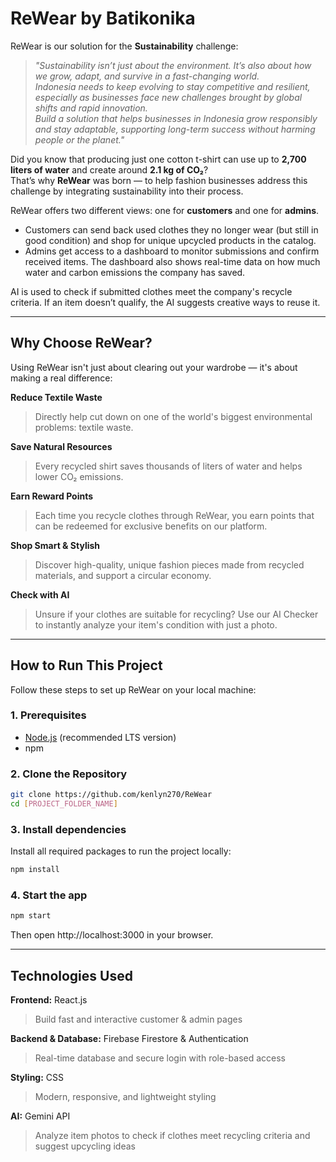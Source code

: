 # ReWear by Batikonika

ReWear is our solution for the **Sustainability** challenge:

> *"Sustainability isn’t just about the environment. It’s also about how we grow, adapt, and survive in a fast-changing world.  
> Indonesia needs to keep evolving to stay competitive and resilient, especially as businesses face new challenges brought by global shifts and rapid innovation.  
> Build a solution that helps businesses in Indonesia grow responsibly and stay adaptable, supporting long-term success without harming people or the planet."*

Did you know that producing just one cotton t-shirt can use up to **2,700 liters of water** and create around **2.1 kg of CO₂**?  
That’s why **ReWear** was born — to help fashion businesses address this challenge by integrating sustainability into their process.

ReWear offers two different views: one for **customers** and one for **admins**.

- Customers can send back used clothes they no longer wear (but still in good condition) and shop for unique upcycled products in the catalog.
- Admins get access to a dashboard to monitor submissions and confirm received items. The dashboard also shows real-time data on how much water and carbon emissions the company has saved.

AI is used to check if submitted clothes meet the company's recycle criteria. If an item doesn’t qualify, the AI suggests creative ways to reuse it.

---

## Why Choose ReWear?

Using ReWear isn't just about clearing out your wardrobe — it's about making a real difference:

**Reduce Textile Waste**  
> Directly help cut down on one of the world's biggest environmental problems: textile waste.

**Save Natural Resources**  
> Every recycled shirt saves thousands of liters of water and helps lower CO₂ emissions.

**Earn Reward Points**  
> Each time you recycle clothes through ReWear, you earn points that can be redeemed for exclusive benefits on our platform.

**Shop Smart & Stylish**  
> Discover high-quality, unique fashion pieces made from recycled materials, and support a circular economy.

**Check with AI**  
> Unsure if your clothes are suitable for recycling? Use our AI Checker to instantly analyze your item's condition with just a photo.

---

## How to Run This Project

Follow these steps to set up ReWear on your local machine:

### 1. Prerequisites
- [Node.js](https://nodejs.org/) (recommended LTS version)
- npm

### 2. Clone the Repository
```bash
git clone https://github.com/kenlyn270/ReWear
cd [PROJECT_FOLDER_NAME]
```

### 3️. Install dependencies
Install all required packages to run the project locally:
```bash
npm install
```
### 4. Start the app
```bash
npm start
```
Then open http://localhost:3000 in your browser.

---

## Technologies Used

**Frontend:** React.js  
> Build fast and interactive customer & admin pages

**Backend & Database:** Firebase Firestore & Authentication  
> Real-time database and secure login with role-based access

**Styling:** CSS  
> Modern, responsive, and lightweight styling

**AI:** Gemini API  
> Analyze item photos to check if clothes meet recycling criteria and suggest upcycling ideas
